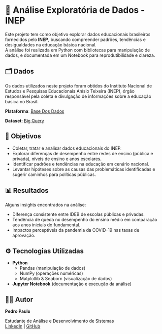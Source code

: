 # 🎒 Análise Exploratória de Dados - INEP

Este projeto tem como objetivo explorar dados educacionais brasileiros fornecidos pelo **INEP**, buscando compreender padrões, tendências e desigualdades na educação básica nacional.  
A análise foi realizada em Python com bibliotecas para manipulação de dados, e documentada em um Notebook para reprodutibilidade e clareza.

## 🗂️ Dados

Os dados utilizados neste projeto foram obtidos do Instituto Nacional de Estudos e Pesquisas Educacionais Anísio Teixeira (INEP), órgão responsável pela coleta e divulgação de informações sobre a educação básica no Brasil.

**Plataforma**: [Base Dos Dados](https://basedosdados.org/dataset/96eab476-5d30-459b-82be-f888d4d0d6b9?table=bc84dea9-1126-4423-86d2-8835e6b19a72)

**Dataset**: [Big Query](https://console.cloud.google.com/bigquery?p=basedosdados&d=br_inep_ideb&t=brasil&page=table&project=nimble-volt-461222-e1&ws=!1m5!1m4!4m3!1sbasedosdados!2sbr_inep_ideb!3sbrasil)

## 📌 Objetivos

- Coletar, tratar e analisar dados educacionais do INEP.
- Explorar diferenças de desempenho entre redes de ensino (pública e privada), níveis de ensino e anos escolares.
- Identificar padrões e tendências na educação em cenário nacional.
- Levantar hipóteses sobre as causas das problemáticas identificadas e sugerir caminhos para políticas públicas.

## 📊 Resultados

Alguns insights encontrados na análise:

- Diferença consistente entre IDEB de escolas públicas e privadas.
- Tendência de queda no desempenho do ensino médio em comparação aos anos iniciais do fundamental.
- Impactos perceptíveis da pandemia da COVID-19 nas taxas de aprovação.

## ⚙️ Tecnologias Utilizadas

- **Python**
  - Pandas (manipulação de dados)
  - NumPy (operações numéricas)
  - Matplotlib & Seaborn (visualização de dados)
- **Jupyter Notebook** (documentação e execução da análise)

## 🧑‍💻 Autor

**Pedro Paulo**

Estudante de Análise e Desenvolvimento de Sistemas  
[LinkedIn](https://www.linkedin.com/in/seu-linkedin) | [GitHub](https://github.com/seu-usuario)

